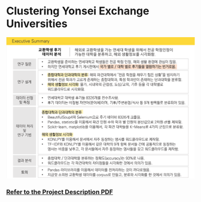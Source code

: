 # Clustering Yonsei Exchange Universities

![image-20200725080203357](./img/image-20200725080203357.png)

### <a href="https://github.com/snoop2head/OIA_Text_Wrangling/blob/master/%EC%95%88%EC%98%81%EC%A7%84_2015190122_%EC%A0%95%EB%B3%B4%EC%B2%98%EB%A6%AC%EC%97%B0%EC%8A%B5_%EC%B5%9C%EC%A2%85%EB%B3%B4%EA%B3%A0%EC%84%9C.pdf" target="_blank">Refer to the Project Description PDF </a>

